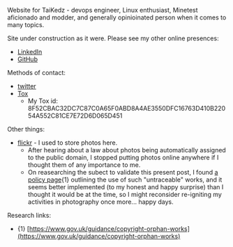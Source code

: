 <!-- 
.. title: Welcome!
.. slug: index
.. date: 2017-04-08 20:11:28 UTC+01:00
.. tags: 
.. category: 
.. link: 
.. description: 
.. type: text
-->

Website for TaiKedz - devops engineer, Linux enthusiast, Minetest aficionado and modder, and generally opinioinated person when it comes to many topics.

Site under construction as it were. Please see my other online presences:

* [LinkedIn](https://linkedin.com/in/taikedz)
* [GitHub](https://github.com/taikedz)

Methods of contact:

* [twitter](https://twitter.com)
* [Tox](https://tox.chat/download.html)
	* My Tox id: 8F52CBAC32DC7C87C0A65F0ABD8A4AE3550DFC16763D410B22054A552C81CE7E72D6D065D451

Other things:

* [flickr](https://www.flickr.com/photos/ducakedhare/) - I used to store photos here.
	* After hearing about a law about photos being automatically assigned to the public domain, I stopped putting photos online anywhere if I thought them of any importance to me.
	* On reasearching the subect to validate this present post, I found [a policy page](https://www.gov.uk/guidance/copyright-orphan-works){1} outlining the use of such "untraceable" works, and it seems better implemented (to my honest and happy surprise) than I thought it would be at the time, so I might reconsider re-igniting my activities in photography once more... happy days.



Research links:

* {1} [https://www.gov.uk/guidance/copyright-orphan-works](https://www.gov.uk/guidance/copyright-orphan-works)
